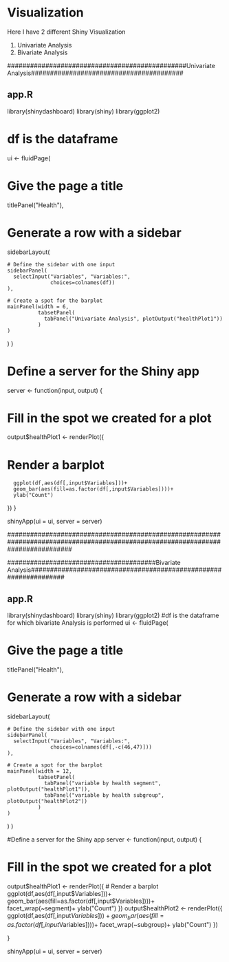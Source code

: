 # Visualization
Here I have 2 different Shiny Visualization
1. Univariate Analysis
2. Bivariate Analysis

###############################################Univariate Analysis########################################
## app.R ##
library(shinydashboard)
library(shiny)
library(ggplot2)

# df is the dataframe
ui <- fluidPage(    
  
  # Give the page a title
  titlePanel("Health"),
  
  # Generate a row with a sidebar
  sidebarLayout(      
    
    # Define the sidebar with one input
    sidebarPanel(
      selectInput("Variables", "Variables:",
                  choices=colnames(df))
    ),
    
    # Create a spot for the barplot
    mainPanel(width = 6,
              tabsetPanel(
                tabPanel("Univariate Analysis", plotOutput("healthPlot1"))
              )
    )
    
  )
)

# Define a server for the Shiny app
server <- function(input, output) {
# Fill in the spot we created for a plot
output$healthPlot1 <- renderPlot({
# Render a barplot
      ggplot(df,aes(df[,input$Variables]))+
      geom_bar(aes(fill=as.factor(df[,input$Variables])))+
      ylab("Count")
  })
}


shinyApp(ui = ui, server = server)

#################################################################################################################################

#######################################Bivariate Analysis#################################################################
## app.R ##
library(shinydashboard)
library(shiny)
library(ggplot2)
#df is the dataframe for which bivariate Analysis is performed
ui <- fluidPage(    
  
  # Give the page a title
  titlePanel("Health"),
  
  # Generate a row with a sidebar
  sidebarLayout(      
    
    # Define the sidebar with one input
    sidebarPanel(
      selectInput("Variables", "Variables:",
                  choices=colnames(df[,-c(46,47)]))
    ),
    
    # Create a spot for the barplot
    mainPanel(width = 12,
              tabsetPanel(
                tabPanel("variable by health segment", plotOutput("healthPlot1")),
                tabPanel("variable by health subgroup", plotOutput("healthPlot2"))
              )
    )
    
  )
)




#Define a server for the Shiny app
server <- function(input, output) {
  # Fill in the spot we created for a plot
  output$healthPlot1 <- renderPlot({
    # Render a barplot
    ggplot(df,aes(df[,input$Variables]))+
      geom_bar(aes(fill=as.factor(df[,input$Variables])))+
      facet_wrap(~segment)+
      ylab("Count")
  })
  output$healthPlot2 <- renderPlot({
    ggplot(df,aes(df[,input$Variables]))+
      geom_bar(aes(fill=as.factor(df[,input$Variables])))+
      facet_wrap(~subgroup)+
      ylab("Count")
  })
  
}


shinyApp(ui = ui, server = server)
